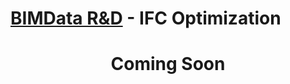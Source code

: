 # [BIMData R&D](../README.md) - IFC Optimization

<h1 style="width:100%;text-align:center;">Coming Soon</h1>
